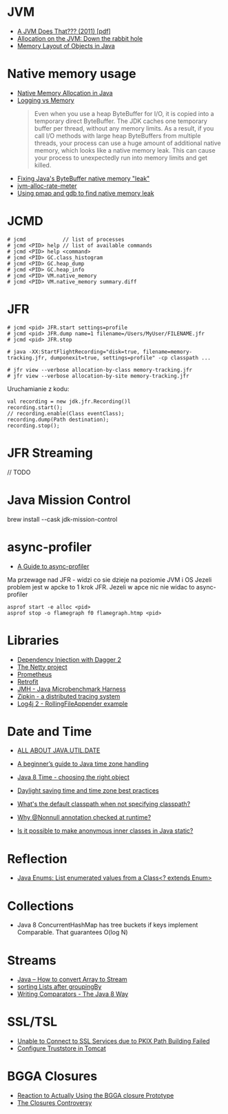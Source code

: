 # JVM
* [A JVM Does That??? (2011) [pdf]](http://www.azulsystems.com/blog/wp-content/uploads/2011/03/2011_WhatDoesJVMDo.pdf)
* [Allocation on the JVM: Down the rabbit hole](http://jcdav.is/2016/07/11/JVM-allocation-secrets/)
* [Memory Layout of Objects in Java](https://www.baeldung.com/java-memory-layout)

# Native memory usage
* [Native Memory Allocation in Java](https://dzone.com/articles/native-memory-allocation-in-examples)
* [Logging vs Memory](https://tersesystems.com/blog/2020/07/09/logging-vs-memory/)
  > Even when you use a heap ByteBuffer for I/O, it is copied into a temporary direct ByteBuffer. The JDK caches one temporary buffer per thread, without any memory limits. As a result, if you call I/O methods with large heap ByteBuffers from multiple threads, your process can use a huge amount of additional native memory, which looks like a native memory leak. This can cause your process to unexpectedly run into memory limits and get killed.
* [Fixing Java's ByteBuffer native memory "leak"](https://www.evanjones.ca/java-bytebuffer-leak.html)
* [jvm-alloc-rate-meter](https://github.com/clojure-goes-fast/jvm-alloc-rate-meter)
* [Using pmap and gdb to find native memory leak](https://stackoverflow.com/questions/61002346/using-pmap-and-gdb-to-find-native-memory-leak)

# JCMD
```
# jcmd            // list of processes
# jcmd <PID> help // list of available commands
# jcmd <PID> help <command>
# jcmd <PID> GC.class_histogram
# jcmd <PID> GC.heap_dump
# jcmd <PID> GC.heap_info
# jcmd <PID> VM.native_memory
# jcmd <PID> VM.native_memory summary.diff
```

# JFR
```
# jcmd <pid> JFR.start settings=profile
# jcmd <pid> JFR.dump name=1 filename=/Users/MyUser/FILENAME.jfr
# jcmd <pid> JFR.stop

# java -XX:StartFlightRecording="disk=true, filename=memory-tracking.jfr, dumponexit=true, settings=profile" -cp classpath ...

# jfr view --verbose allocation-by-class memory-tracking.jfr
# jfr view --verbose allocation-by-site memory-tracking.jfr
```

Uruchamianie z kodu:
```
val recording = new jdk.jfr.Recording()l
recording.start();
// recording.enable(Class eventClass);
recording.dump(Path destination);
recording.stop(); 
```

# JFR Streaming
// TODO

# Java Mission Control
brew install --cask jdk-mission-control

# async-profiler
* [A Guide to async-profiler](https://www.baeldung.com/java-async-profiler)

Ma przewage nad JFR - widzi co sie dzieje na poziomie JVM i OS
Jezeli problem jest w apcke to 1 krok JFR.
Jezeli w apce nic nie widac to async-profiler 
```
asprof start -e alloc <pid>
asprof stop -o flamegraph f0 flamegraph.htmp <pid>
```

# Libraries
* [Dependency Injection with Dagger 2](https://www.future-processing.pl/blog/dependency-injection-with-dagger-2/)
* [The Netty project](http://netty.io/)
* [Prometheus](https://prometheus.io/)
* [Retrofit](http://square.github.io/retrofit/)
* [JMH - Java Microbenchmark Harness](http://tutorials.jenkov.com/java-performance/jmh.html)
* [Zipkin - a distributed tracing system](http://zipkin.io/)
* [Log4j 2 - RollingFileAppender example](https://www.boraji.com/log4j-2-rollingfileappender-example)

# Date and Time
* [ALL ABOUT JAVA.UTIL.DATE](https://codeblog.jonskeet.uk/2017/04/23/all-about-java-util-date/)
* [A beginner’s guide to Java time zone handling](https://vladmihalcea.com/2014/11/17/a-beginners-guide-to-java-time-zone-handling/)
* [Java 8 Time - choosing the right object](http://mattgreencroft.blogspot.com/2014/12/java-8-time-choosing-right-object.html)
* [Daylight saving time and time zone best practices](https://stackoverflow.com/questions/2532729/daylight-saving-time-and-time-zone-best-practices)

* [What's the default classpath when not specifying classpath?](http://stackoverflow.com/questions/8227682/whats-the-default-classpath-when-not-specifying-classpath)

* [Why @Nonnull annotation checked at runtime?](http://stackoverflow.com/questions/40847472/why-nonnull-annotation-checked-at-runtime)
* [Is it possible to make anonymous inner classes in Java static?](https://stackoverflow.com/questions/758570/is-it-possible-to-make-anonymous-inner-classes-in-java-static)

# Reflection
* [Java Enums: List enumerated values from a Class<? extends Enum>](http://stackoverflow.com/questions/1626901/java-enums-list-enumerated-values-from-a-class-extends-enum)

# Collections
* Java 8 ConcurrentHashMap has tree buckets if keys implement Comparable. That guarantees O(log N)

# Streams
* [Java – How to convert Array to Stream](https://www.mkyong.com/java8/java-how-to-convert-array-to-stream/)
* [sorting Lists after groupingBy](https://stackoverflow.com/questions/35872236/sorting-lists-after-groupingby)
* [Writing Comparators - The Java 8 Way](https://praveer09.github.io/technology/2016/06/21/writing-comparators-the-java8-way/)

# SSL/TSL
* [Unable to Connect to SSL Services due to PKIX Path Building Failed](https://confluence.atlassian.com/kb/unable-to-connect-to-ssl-services-due-to-pkix-path-building-failed-779355358.html)
* [Configure Truststore in Tomcat](https://stackoverflow.com/questions/21833732/configure-truststore-in-tomcat)

# BGGA Closures
* [Reaction to Actually Using the BGGA closure Prototype](http://hamletdarcy.blogspot.com/2008/02/reaction-to-actually-using-bgga-closure.html)
* [The Closures Controversy](www.javac.info/bloch-closures-controversy.ppt)